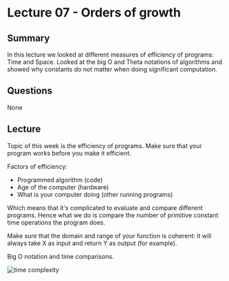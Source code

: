 # Lecture 07 - Orders of growth

## Summary

In this lecture we looked at different measures of efficiency of programs: Time and Space. Looked at the big O and Theta notations of algorithms and showed why constants do not matter when doing significant computation.

## Questions

None

## Lecture

Topic of this week is the efficiency of programs. Make sure that your program works before you make it efficient.

Factors of efficiency:

- Programmed algorithm (code)
- Age of the computer (hardware)
- What is your computer doing (other running programs)

Which means that it's complicated to evaluate and compare different programs. Hence what we do is compare the number of primitive constant time operations the program does.

Make sure that the domain and range of your function is coherent: it will always take X as input and return Y as output (for example).

Big O notation and time comparisons.

![time complexity](../../assets/time_complexity.jpeg)
